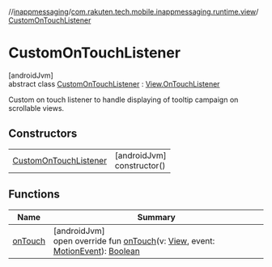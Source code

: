//[inappmessaging](../../../index.md)/[com.rakuten.tech.mobile.inappmessaging.runtime.view](../index.md)/[CustomOnTouchListener](index.md)

# CustomOnTouchListener

[androidJvm]\
abstract class [CustomOnTouchListener](index.md) : [View.OnTouchListener](https://developer.android.com/reference/kotlin/android/view/View.OnTouchListener.html)

Custom on touch listener to handle displaying of tooltip campaign on scrollable views.

## Constructors

| | |
|---|---|
| [CustomOnTouchListener](-custom-on-touch-listener.md) | [androidJvm]<br>constructor() |

## Functions

| Name | Summary |
|---|---|
| [onTouch](on-touch.md) | [androidJvm]<br>open override fun [onTouch](on-touch.md)(v: [View](https://developer.android.com/reference/kotlin/android/view/View.html), event: [MotionEvent](https://developer.android.com/reference/kotlin/android/view/MotionEvent.html)): [Boolean](https://kotlinlang.org/api/latest/jvm/stdlib/kotlin/-boolean/index.html) |

